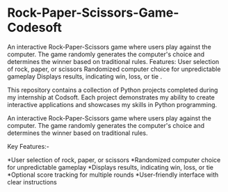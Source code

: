 # Rock-Paper-Scissors-Game-Codesoft
An interactive Rock-Paper-Scissors game where users play against the computer. The game randomly generates the computer's choice and determines the winner based on traditional rules.  Features:  User selection of rock, paper, or scissors Randomized computer choice for unpredictable gameplay Displays results, indicating win, loss, or tie .

This repository contains a collection of Python projects completed during my internship at Codsoft. Each project demonstrates my ability to create interactive applications and showcases my skills in Python programming.

An interactive Rock-Paper-Scissors game where users play against the computer. The game randomly generates the computer's choice and determines the winner based on traditional rules.

Key Features:-

*User selection of rock, paper, or scissors
*Randomized computer choice for unpredictable gameplay
*Displays results, indicating win, loss, or tie
*Optional score tracking for multiple rounds
*User-friendly interface with clear instructions
